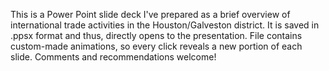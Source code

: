 This is a Power Point slide deck I've prepared as a brief overview of international trade activities in the Houston/Galveston district. 
It is saved in .ppsx format and thus, directly opens to the presentation. File contains custom-made animations, so every click reveals
a new portion of each slide. Comments and recommendations welcome!